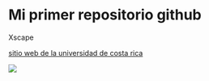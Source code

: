 # Mi primer repositorio github

Xscape

[sitio web de la universidad de costa rica](https://ucr.ac.cr/)

![](https://unsplash.com/photos/ky0NvwB5aws)
